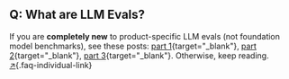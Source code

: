 ## Q: What are LLM Evals?

If you are **completely new** to product-specific LLM evals (not foundation model benchmarks), see these posts: [part 1](https://hamel.dev/evals){target="_blank"}, [part 2](https://hamel.dev/llm-judge/){target="_blank"}, [part 3](https://hamel.dev/field-guide){target="_blank"}.  Otherwise, keep reading. [↗](#q-what-are-llm-evals){.faq-individual-link}